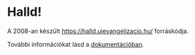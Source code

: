 # Halld!

A 2008-an készült https://halld.ujevangelizacio.hu/ forráskódja.

További információkat lásd a [dokumentációban](/dc/dokumentacio.pdf).
